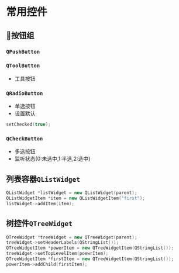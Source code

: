 # 常用控件
## 🔘按钮组
### `QPushButton`

### `QToolButton`
- 工具按钮
### `QRadioButton`
- 单选按钮
- 设置默认
```c++
setChecked(true);
```
### `QCheckButton`
- 多选按钮
- 监听状态(0:未选中,1:半选,2:选中)
## 列表容器`QListWidget`
```c++
QListWidget *listWidget = new QListWidget(parent);
QListWidgetItem *item = new QListWidgetItem("first");
listWidget->addItem(item);
```
## 树控件`QTreeWidget`
```c++
QTreeWidget *treeWidget = new QTreeWidget(parent);
treeWidget->setHeaderLabels(QStringList());
QTreeWidgetItem *powerItem = new QTreeWidgetItem(QStringList());
treeWidget->setTopLevelItem(poewrItem);
QTreeWidgetItem *firstItem = new QTreeWidgetItem(QStringList());
powerItem->addChild(firstItem);
```
